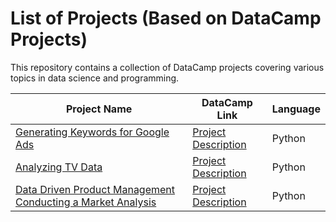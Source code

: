 <h1>List of Projects (Based on DataCamp Projects)</h1>

<p>This repository contains a collection of DataCamp projects covering various topics in data science and programming.</p>

<table align="center">
  <thead>
    <tr>
      <th>Project Name</th>
      <th>DataCamp Link</th>
      <th>Language</th>
    </tr>
  </thead>
  <tbody>
    <tr>
      <td><a href="https://github.com/Kasiek123/DataCamp_projects/blob/main/Generating%20Keywords%20for%20Google%20Ads.ipynb">Generating Keywords for Google Ads
</a></td>
      <td><a href="https://www.datacamp.com/projects/400">Project Description</a></td>
      <td>Python</td>
    </tr>
    <tr>
      <td><a href="https://github.com/Kasiek123/DataCamp_projects/blob/main/Analyzing%20TV%20Data/Analyzing_TV_Data.ipynb">Analyzing TV Data
</a></td>
      <td><a href="https://www.datacamp.com/projects/684">Project Description</a></td>
      <td>Python</td>
    </tr>
    <tr>
      <td><a href="https://github.com/Kasiek123/DataCamp_projects/blob/main/Data%20Driven%20Product%20Management%20Conducting%20a%20Market%20Analysis/data_driven_product_management.ipynb">Data Driven Product Management Conducting a Market Analysis
</a></td>
      <td><a href="https://www.datacamp.com/projects/1684">Project Description</a></td>
      <td>Python</td>
    </tr>
  </tbody>
</table>
